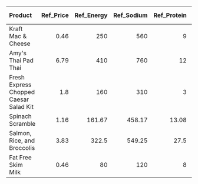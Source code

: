 | Product                                |   Ref_Price |   Ref_Energy |   Ref_Sodium |   Ref_Protein |   Ref_Vitamin D |   Ref_Calcium |   Ref_Iron |   Ref_Potassium |
|:---------------------------------------|------------:|-------------:|-------------:|--------------:|----------------:|--------------:|-----------:|----------------:|
| Kraft Mac & Cheese                     |        0.46 |       250    |       560    |          9    |             0   |        110    |       2.5  |          330    |
| Amy's Thai Pad Thai                    |        6.79 |       410    |       760    |         12    |             0   |         90    |       3.9  |          360    |
| Fresh Express Chopped Caesar Salad Kit |        1.8  |       160    |       310    |          3    |             0   |         90    |       0.9  |          190    |
| Spinach Scramble                       |        1.16 |       161.67 |       458.17 |         13.08 |             2   |         86.68 |       2.65 |          351.42 |
| Salmon, Rice, and Broccolis            |        3.83 |       322.5  |       549.25 |         27.5  |            12.3 |         40.75 |       1.15 |          618.5  |
| Fat Free Skim Milk                     |        0.46 |        80    |       120    |          8    |           100   |        300    |       0    |          390    |